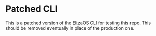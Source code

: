 # Patched CLI

This is a patched version of the ElizaOS CLI for testing this repo. This should be removed eventually in place of the production one.
